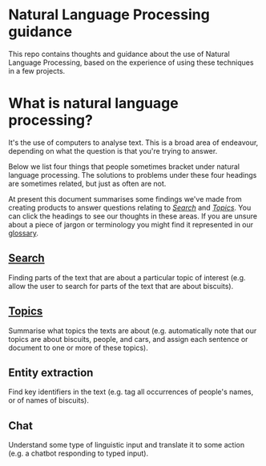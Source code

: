 # Natural Language Processing guidance
This repo contains thoughts and guidance about the use of Natural Language Processing, based on the experience of using these techniques in a few projects.


# What is natural language processing?
It's the use of computers to analyse text. This is a broad area of endeavour, depending on what the question is that you're trying to answer.

Below we list four things that people sometimes bracket under natural language processing. The solutions to problems under these four headings are sometimes related, but just as often are not.

At present this document summarises some findings we've made from creating products to answer questions relating to [*Search*](Search.md)  and [*Topics*](Topics.md). You can click the headings to see our thoughts in these areas. If you are unsure about a piece of jargon or terminology you might find it represented in our [glossary](Glossary.md).

## [Search](Search.md) 
Finding parts of the text that are about a particular topic of interest (e.g. allow the user to search for parts of the text that are about biscuits).

## [Topics](Topics.md)
Summarise what topics the texts are about (e.g. automatically note that our topics are about biscuits, people, and cars, and assign each sentence or document to one or more of these topics).

## Entity extraction
Find key identifiers in the text (e.g. tag all occurrences of people's names, or of names of biscuits).

## Chat

Understand some type of linguistic input and translate it to some action (e.g. a chatbot responding to typed input).



